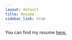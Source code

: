 ```yaml
---
layout: default
title: Resume
sidebar_link: true
---
```



You can find my resume [here.](resume_may_2023.pdf) 